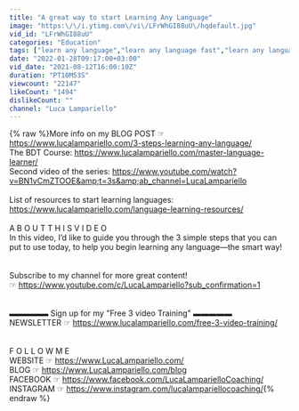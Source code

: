 ```yaml
---
title: "A great way to start Learning Any Language"
image: "https:\/\/i.ytimg.com\/vi\/LFrWhGI88uU\/hqdefault.jpg"
vid_id: "LFrWhGI88uU"
categories: "Education"
tags: ["learn any language","learn any language fast","learn any language in 6 months"]
date: "2022-01-28T09:17:00+03:00"
vid_date: "2021-08-12T16:00:10Z"
duration: "PT10M53S"
viewcount: "22147"
likeCount: "1494"
dislikeCount: ""
channel: "Luca Lampariello"
---
```

{% raw %}More info on my BLOG POST ☞ <br /><a rel="nofollow" target="blank" href="https://www.lucalampariello.com/3-steps-learning-any-language/">https://www.lucalampariello.com/3-steps-learning-any-language/</a><br />The BDT Course: <a rel="nofollow" target="blank" href="https://www.lucalampariello.com/master-language-learner/">https://www.lucalampariello.com/master-language-learner/</a><br />Second video of the series: <a rel="nofollow" target="blank" href="https://www.youtube.com/watch?v=BN1vCmZTOOE&amp;t=3s&amp;ab_channel=LucaLampariello">https://www.youtube.com/watch?v=BN1vCmZTOOE&amp;t=3s&amp;ab_channel=LucaLampariello</a><br /><br />List of resources to start learning languages:<br /><a rel="nofollow" target="blank" href="https://www.lucalampariello.com/language-learning-resources/">https://www.lucalampariello.com/language-learning-resources/</a><br /><br />A B O U T   T H I S   V I D E O<br />In this video,  I’d like to guide you through the 3 simple steps that you can put to use today, to help you begin learning any language—the smart way! <br /><br /><br />Subscribe to my channel for more great content!<br />☞ <a rel="nofollow" target="blank" href="https://www.youtube.com/c/LucaLampariello?sub_confirmation=1">https://www.youtube.com/c/LucaLampariello?sub_confirmation=1</a><br /><br /><br />▬▬▬▬▬ Sign up for my &quot;Free 3 video Training&quot; ▬▬▬▬▬<br />NEWSLETTER ☞ <a rel="nofollow" target="blank" href="https://www.lucalampariello.com/free-3-video-training/">https://www.lucalampariello.com/free-3-video-training/</a><br /><br /><br />F O L L O W   M E<br />WEBSITE ☞ <a rel="nofollow" target="blank" href="https://www.LucaLampariello.com/">https://www.LucaLampariello.com/</a><br />BLOG ☞ <a rel="nofollow" target="blank" href="https://www.LucaLampariello.com/blog">https://www.LucaLampariello.com/blog</a><br />FACEBOOK ☞ <a rel="nofollow" target="blank" href="https://www.facebook.com/LucaLamparielloCoaching/">https://www.facebook.com/LucaLamparielloCoaching/</a><br />INSTAGRAM ☞ <a rel="nofollow" target="blank" href="https://www.instagram.com/lucalampariellocoaching/">https://www.instagram.com/lucalampariellocoaching/</a>{% endraw %}
